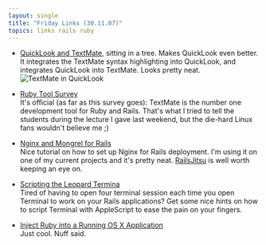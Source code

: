 ```yaml
---
layout: single
title: "Friday Links (30.11.07)"
topics: links rails ruby
---
```

* [QuickLook and TextMate](http://ciaranwal.sh/2007/11/15/quicklook-and-textmate), sitting in a tree. Makes QuickLook even better. It integrates the TextMate syntax highlighting into QuickLook, and integrates QuickLook into TextMate. Looks pretty neat.
![TextMate in QuickLook](http://myskitch.com/mattie/picture_1-20071130-154106.jpg)

* [Ruby Tool Survey](http://www.tbray.org/ongoing/When/200x/2007/11/26/Ruby-Tool-Survey)  
  It's official (as far as this survey goes): TextMate is the number one development tool for Ruby and Rails. That's what I tried to tell the students during the lecture I gave last weekend, but the die-hard Linux fans wouldn't believe me ;)

* [Nginx and Mongrel for Rails](http://www.railsjitsu.com/installing-and-configuring-nginx-and-mongrel-for-rails)  
  Nice tutorial on how to set up Nginx for Rails deployment. I'm using it on one of my current projects and it's pretty neat. [RailsJitsu](http://www.railsjitsu.com/) is well worth keeping an eye on.

* [Scripting the Leopard Termina](http://www.onrails.org/articles/2007/11/28/scripting-the-leopard-terminal)  
  Tired of having to open four terminal session each time you open Terminal to work on your Rails applications? Get some nice hints on how to script Terminal with AppleScript to ease the pain on your fingers.

* [Inject Ruby into a Running OS X Application](http://www.rubyinside.com/inject-ruby-into-any-running-os-x-application-659.html)  
  Just cool. Nuff said.